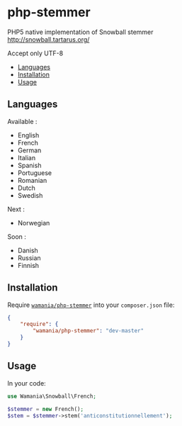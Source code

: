 # php-stemmer

PHP5 native implementation of Snowball stemmer
http://snowball.tartarus.org/

Accept only UTF-8

* [Languages](#languages)
* [Installation](#installation)
* [Usage](#usage)

Languages
------------
Available : 
- English
- French
- German
- Italian
- Spanish
- Portuguese
- Romanian
- Dutch
- Swedish

Next :
- Norwegian

Soon : 
 - Danish 
 - Russian 
 - Finnish 

Installation
------------

Require [`wamania/php-stemmer`](https://packagist.org/packages/wamania/php-stemmer)
into your `composer.json` file:


``` json
{
    "require": {
        "wamania/php-stemmer": "dev-master"
    }
}
```

Usage
-----

In your code:

``` php
use Wamania\Snowball\French;

$stemmer = new French();
$stem = $stemmer->stem('anticonstitutionnellement');
```
